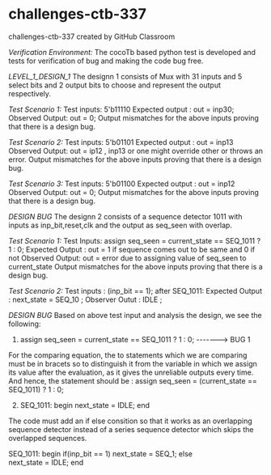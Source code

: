# challenges-ctb-337
challenges-ctb-337 created by GitHub Classroom

*Verification Environment:*
The cocoTb based python test is developed and tests for verification of bug and making the code bug free. 




*LEVEL_1_DESIGN_1*
The designn 1 consists of Mux with 31 inputs and 5 select bits and 2 output bits to choose and represent the output respectively.

*Test Scenario 1:*
Test inputs: 5'b11110
Expected output : out = inp30;
Observed Output:  out = 0;
Output mismatches for the above inputs proving that there is a design bug.

*Test Scenario 2:*
Test inputs: 5'b01101
Expected output : out = inp13 
Observed Output:  out = ip12 , inp13 or one might override other or throws an error.
Output mismatches for the above inputs proving that there is a design bug.

*Test Scenario 3:*
Test inputs: 5'b01100
Expected output : out = inp12
Observed Output:  out = 0;
Output mismatches for the above inputs proving that there is a design bug.


*DESIGN BUG*
The designn 2 consists of a sequence detector 1011 with inputs as inp_bit,reset,clk and the output as seq_seen with overlap.


*Test Scenario 1:*
Test Inputs: assign seq_seen = current_state == SEQ_1011 ? 1 : 0;
Expected Output : out = 1 if sequence comes out to be same and 0 if not
Observed Output:  out = error due to assigning value of seq_seen to current_state
Output mismatches for the above inputs proving that there is a design bug.

*Test Scenario 2:*
Test inputs : (inp_bit == 1); after SEQ_1011:
Expected Output : next_state = SEQ_10 ;
Observer Outut : IDLE ;


*DESIGN BUG*
Based on above test input and analysis the design, we see the following:

1) assign seq_seen = current_state == SEQ_1011 ? 1 : 0;  -------> BUG 1

For the comparing equation, the to statements which we are comparing must be in bracets so to distinguish it from the variable in which we assign its value after the evaluation, as it gives the unreliable outputs every time.
And hence, the statement should be :
assign seq_seen = (current_state == SEQ_1011) ? 1 : 0; 


2)  SEQ_1011:
      begin
        next_state = IDLE;
      end



The code must add an if else consition so that it works as an overlapping sequence detector instead of a series sequence detector which skips the overlapped sequences.

 SEQ_1011:
      begin
      if(inp_bit == 1)
             next_state = SEQ_1;
       else      
        next_state = IDLE;
      end


